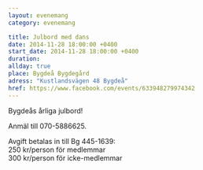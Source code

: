 ```yaml
---
layout: evenemang
category: evenemang

title: Julbord med dans
date: 2014-11-28 18:00:00 +0400
start_date: 2014-11-28 18:00:00 +0400
duration: 
allday: true
place: Bygdeå Bygdegård
adress: "Kustlandsvägen 48 Bygdeå"
href: https://www.facebook.com/events/633948279974342
---
```


Bygdeås årliga julbord!

Anmäl till 070-5886625.

Avgift betalas in till Bg 445-1639:<br>
250 kr/person för medlemmar <br>
300 kr/person för icke-medlemmar
